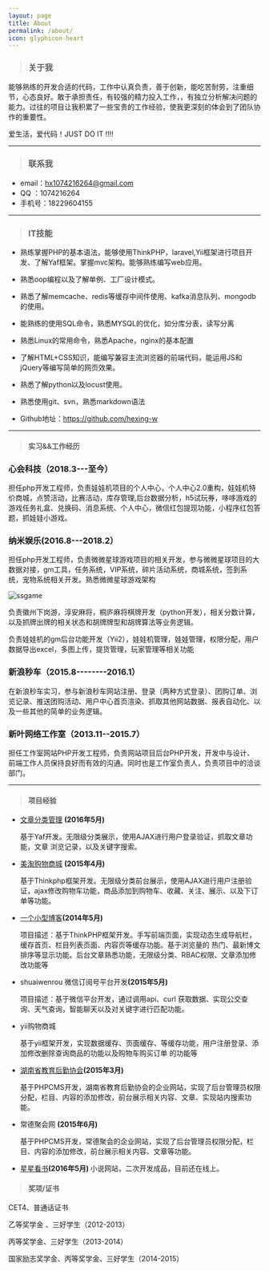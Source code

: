 ```yaml
---
layout: page
title: About
permalink: /about/
icon: glyphicon-heart
---
```


> ### 关于我

   能够熟练的开发合适的代码，工作中认真负责，善于创新，能吃苦耐劳，注重细节，心态良好。敢于承担责任，有较强的精力投入工作，，有独立分析解决问题的能力。过往的项目让我积累了一些宝贵的工作经验，使我更深刻的体会到了团队协作的重要性。

  爱生活，爱代码！JUST DO IT !!!!

---

> ### 联系我

* email：[hx1074216264@gmail.com](mailto:hx1074216264@gmail.com)
* QQ   ：1074216264
* 手机号：18229604155


---

> ### IT技能  

* 熟练掌握PHP的基本语法，能够使用ThinkPHP，laravel,Yii框架进行项目开发、了解Yaf框架。掌握mvc架构。能够熟练编写web应用。

* 熟悉oop编程以及了解单例、工厂设计模式。

* 熟悉了解memcache、redis等缓存中间件使用、kafka消息队列、mongodb的使用。

* 能熟练的使用SQL命令，熟悉MYSQL的优化，如分库分表，读写分离

* 熟悉Linux的常用命令，熟悉Apache，nginx的基本配置

* 了解HTML+CSS知识，能编写兼容主流浏览器的前端代码，能运用JS和jQuery等编写简单的网页效果。

* 熟悉了解python以及locust使用。

* 熟悉使用git、svn，熟悉markdown语法

* Github地址：https://github.com/hexing-w


---

> #### 实习&&工作经历 

### 心会科技（2018.3---至今）

担任php开发工程师，负责娃娃机项目的个人中心，个人中心2.0重构，娃娃机特价商城，点赞活动，比赛活动，库存管理,后台数据分析，h5试玩券，哆哆游戏的游戏任务礼盒、兑换码、消息系统、个人中心，微信红包提现功能，小程序红包答题，抓娃娃小游戏。

### 纳米娱乐(2016.8---2018.2）

 担任php开发工程师，负责微微星球游戏项目的相关开发，参与微微星球项目的大数据对接，gm工具，任务系统，VIP系统，碎片活动系统，商城系统，签到系统，宠物系统相关开发。熟悉微微星球游戏架构

 ![ssgame](http://hexing-w.github.io/css/pics/weiwei.pngs)

负责徽州下岗游，淳安麻将，桐庐麻将棋牌开发（python开发），相关分数计算，以及抓牌出牌的相关状态和胡牌牌型和胡牌算法等业务逻辑。

负责娃娃机的gm后台功能开发（Yii2），娃娃机管理，娃娃管理，权限分配，用户数据导出excel，多图上传，提货管理，玩家管理等相关功能
 

### 新浪秒车（2015.8--------2016.1）  

在新浪秒车实习，参与新浪秒车网站注册、登录（两种方式登录）、团购订单、浏览记录、推送团购活动、用户中心首页渲染、抓取其他网站数据、报表自动化、以及一些其他的简单的业务逻辑。

### 新叶网络工作室（2013.11--2015.7）  

担任工作室网站PHP开发工程师，负责网站项目后台PHP开发，开发中与设计、前端工作人员保持良好而有效的沟通。同时也是工作室负责人，负责项目中的洽谈部门。



---
> #### 项目经验  

* [文章分类管理](http://2.xyresume.applinzi.com) <strong>(2016年5月) </strong>

   基于Yaf开发。无限级分类展示，使用AJAX进行用户登录验证，抓取文章功能，文章	浏览记录，以及关键字搜索。
   
* [美淘购物商城](http://3.hxing.sinaapp.com/) <strong>(2015年4月) </strong>

   基于Thinkphp框架开发。无限级分类前台展示，使用AJAX进行用户注册验证，ajax修改购物车功能，商品添加到购物车、收藏、关注、展示、以及下订单等功能。


* [一个小型博客](http://2.dhvjfh.sinaapp.com/)<strong>(2014年5月) </strong>

     项目描述：基于ThinkPHP框架开发。手写前端页面，实现动态生成导航栏，缓存首页、栏目列表页面、内容页等缓存功能。基于浏览量的    热门、最新博文排序等显示功能。后台文章熟悉功能，无限级分类、RBAC权限、文章添加修改功能等

* shuaiwenrou 微信订阅号平台开发<strong>(2015年5月) </strong>
 
    项目描述：基于微信平台开发，通过调用api、curl 获取数据、实现公交查询、天气查询，智能聊天以及对关键字进行匹配功能。


*  yii购物商城

   基于yii框架开发，实现数据缓存、页面缓存、等缓存功能，用户注册登录、添加修改删除查询商品的功能以及购物车购买订单 的功能等


* [湖南省教育后勤协会](http://www.hnjyhq.com/)<strong>(2015年3月) </strong>
   
  基于PHPCMS开发，湖南省教育后勤协会的企业网站，实现了后台管理员权限分配，栏目、内容的添加修改，前台展示相关内容、文章、实现站内搜索功能。

* 常德聚会网 <strong>(2015年6月) </strong>
   
   基于PHPCMS开发，常德聚会的企业网站，实现了后台管理员权限分配，栏目、内容的添加修改，前台展示相关内容、文章等功能。

* [星星看书](http://m.book.pakchoi.top/)<strong>(2016年5月) </strong>
	小说网站，二次开发成品，目前还在线上。

> #### 奖项/证书

CET4、普通话证书 
 
乙等奖学金 、三好学生（2012-2013）

丙等奖学金、三好学生（2013-2014）

国家励志奖学金、丙等奖学金、三好学生（2014-2015）






